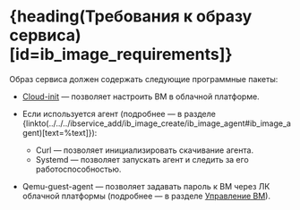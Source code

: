 # {heading(Требования к образу сервиса)[id=ib_image_requirements]}

Образ сервиса должен содержать следующие программные пакеты:

* [Cloud-init](https://cloudinit.readthedocs.io/en/latest/) — позволяет настроить ВМ в облачной платформе.
* Если используется агент (подробнее — в разделе {linkto(../../../ibservice_add/ib_image_create/ib_image_agent#ib_image_agent)[text=%text]}):

   * Curl — позволяет инициализировать скачивание агента.
   * Systemd — позволяет запускать агент и следить за его работоспособностью.

* Qemu-guest-agent — позволяет задавать пароль к ВМ через ЛК облачной платформы (подробнее — в разделе [Управление ВМ](/ru/computing/iaas/instructions/vm/vm-manage#password)).
